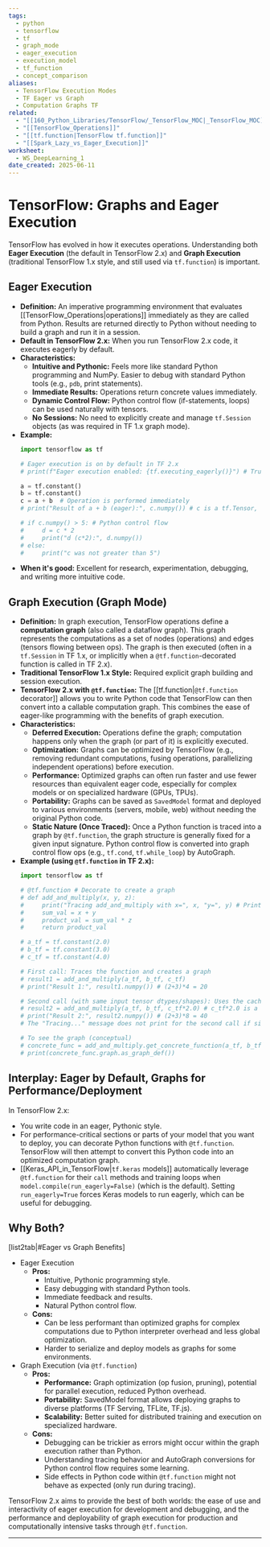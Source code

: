 ```yaml
---
tags:
  - python
  - tensorflow
  - tf
  - graph_mode
  - eager_execution
  - execution_model
  - tf_function
  - concept_comparison
aliases:
  - TensorFlow Execution Modes
  - TF Eager vs Graph
  - Computation Graphs TF
related:
  - "[[160_Python_Libraries/TensorFlow/_TensorFlow_MOC|_TensorFlow_MOC]]"
  - "[[TensorFlow_Operations]]"
  - "[[tf.function|TensorFlow tf.function]]"
  - "[[Spark_Lazy_vs_Eager_Execution]]"
worksheet:
  - WS_DeepLearning_1
date_created: 2025-06-11
---
```

# TensorFlow: Graphs and Eager Execution

TensorFlow has evolved in how it executes operations. Understanding both **Eager Execution** (the default in TensorFlow 2.x) and **Graph Execution** (traditional TensorFlow 1.x style, and still used via `tf.function`) is important.

## Eager Execution
-   **Definition:** An imperative programming environment that evaluates [[TensorFlow_Operations|operations]] immediately as they are called from Python. Results are returned directly to Python without needing to build a graph and run it in a session.
-   **Default in TensorFlow 2.x:** When you run TensorFlow 2.x code, it executes eagerly by default.
-   **Characteristics:**
    -   **Intuitive and Pythonic:** Feels more like standard Python programming and NumPy. Easier to debug with standard Python tools (e.g., `pdb`, print statements).
    -   **Immediate Results:** Operations return concrete values immediately.
    -   **Dynamic Control Flow:** Python control flow (if-statements, loops) can be used naturally with tensors.
    -   **No Sessions:** No need to explicitly create and manage `tf.Session` objects (as was required in TF 1.x graph mode).
-   **Example:**
    ```python
    import tensorflow as tf

    # Eager execution is on by default in TF 2.x
    # print(f"Eager execution enabled: {tf.executing_eagerly()}") # True

    a = tf.constant()
    b = tf.constant()
    c = a + b  # Operation is performed immediately
    # print("Result of a + b (eager):", c.numpy()) # c is a tf.Tensor, .numpy() gets value

    # if c.numpy() > 5: # Python control flow
    #     d = c * 2
    #     print("d (c*2):", d.numpy())
    # else:
    #     print("c was not greater than 5")
    ```
-   **When it's good:** Excellent for research, experimentation, debugging, and writing more intuitive code.

## Graph Execution (Graph Mode)
-   **Definition:** In graph execution, TensorFlow operations define a **computation graph** (also called a dataflow graph). This graph represents the computations as a set of nodes (operations) and edges (tensors flowing between ops). The graph is then executed (often in a `tf.Session` in TF 1.x, or implicitly when a `@tf.function`-decorated function is called in TF 2.x).
-   **Traditional TensorFlow 1.x Style:** Required explicit graph building and session execution.
-   **TensorFlow 2.x with `@tf.function`:** The [[tf.function|`@tf.function` decorator]] allows you to write Python code that TensorFlow can then convert into a callable computation graph. This combines the ease of eager-like programming with the benefits of graph execution.
-   **Characteristics:**
    -   **Deferred Execution:** Operations define the graph; computation happens only when the graph (or part of it) is explicitly executed.
    -   **Optimization:** Graphs can be optimized by TensorFlow (e.g., removing redundant computations, fusing operations, parallelizing independent operations) before execution.
    -   **Performance:** Optimized graphs can often run faster and use fewer resources than equivalent eager code, especially for complex models or on specialized hardware (GPUs, TPUs).
    -   **Portability:** Graphs can be saved as `SavedModel` format and deployed to various environments (servers, mobile, web) without needing the original Python code.
    -   **Static Nature (Once Traced):** Once a Python function is traced into a graph by `@tf.function`, the graph structure is generally fixed for a given input signature. Python control flow is converted into graph control flow ops (e.g., `tf.cond`, `tf.while_loop`) by AutoGraph.
-   **Example (using `@tf.function` in TF 2.x):**
    ```python
    import tensorflow as tf

    # @tf.function # Decorate to create a graph
    # def add_and_multiply(x, y, z):
    #     print("Tracing add_and_multiply with x=", x, "y=", y) # Prints only during tracing
    #     sum_val = x + y
    #     product_val = sum_val * z
    #     return product_val

    # a_tf = tf.constant(2.0)
    # b_tf = tf.constant(3.0)
    # c_tf = tf.constant(4.0)

    # First call: Traces the function and creates a graph
    # result1 = add_and_multiply(a_tf, b_tf, c_tf)
    # print("Result 1:", result1.numpy()) # (2+3)*4 = 20

    # Second call (with same input tensor dtypes/shapes): Uses the cached graph
    # result2 = add_and_multiply(a_tf, b_tf, c_tf*2.0) # c_tf*2.0 is a new tensor but same signature
    # print("Result 2:", result2.numpy()) # (2+3)*8 = 40
    # The "Tracing..." message does not print for the second call if signature matches.

    # To see the graph (conceptual)
    # concrete_func = add_and_multiply.get_concrete_function(a_tf, b_tf, c_tf)
    # print(concrete_func.graph.as_graph_def())
    ```

## Interplay: Eager by Default, Graphs for Performance/Deployment
In TensorFlow 2.x:
-   You write code in an eager, Pythonic style.
-   For performance-critical sections or parts of your model that you want to deploy, you can decorate Python functions with `@tf.function`. TensorFlow will then attempt to convert this Python code into an optimized computation graph.
-   [[Keras_API_in_TensorFlow|`tf.keras` models]] automatically leverage `@tf.function` for their `call` methods and training loops when `model.compile(run_eagerly=False)` (which is the default). Setting `run_eagerly=True` forces Keras models to run eagerly, which can be useful for debugging.

## Why Both?

[list2tab|#Eager vs Graph Benefits]
- Eager Execution
    -   **Pros:**
        -   Intuitive, Pythonic programming style.
        -   Easy debugging with standard Python tools.
        -   Immediate feedback and results.
        -   Natural Python control flow.
    -   **Cons:**
        -   Can be less performant than optimized graphs for complex computations due to Python interpreter overhead and less global optimization.
        -   Harder to serialize and deploy models as graphs for some environments.
- Graph Execution (via `@tf.function`)
    -   **Pros:**
        -   **Performance:** Graph optimization (op fusion, pruning), potential for parallel execution, reduced Python overhead.
        -   **Portability:** SavedModel format allows deploying graphs to diverse platforms (TF Serving, TFLite, TF.js).
        -   **Scalability:** Better suited for distributed training and execution on specialized hardware.
    -   **Cons:**
        -   Debugging can be trickier as errors might occur within the graph execution rather than Python.
        -   Understanding tracing behavior and AutoGraph conversions for Python control flow requires some learning.
        -   Side effects in Python code within `@tf.function` might not behave as expected (only run during tracing).

TensorFlow 2.x aims to provide the best of both worlds: the ease of use and interactivity of eager execution for development and debugging, and the performance and deployability of graph execution for production and computationally intensive tasks through `@tf.function`.

---
